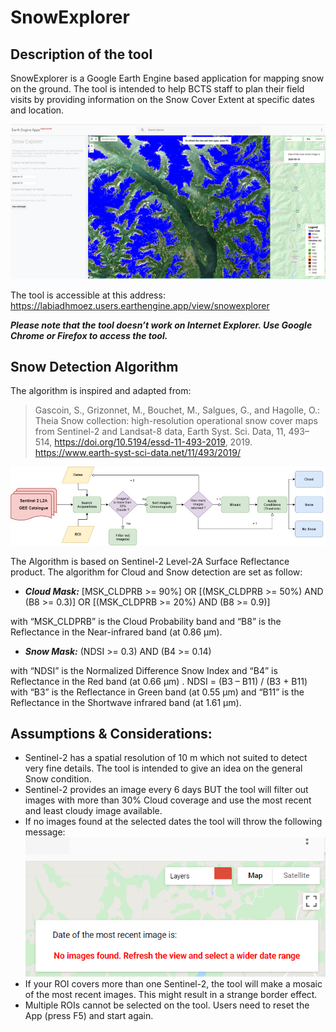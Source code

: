 # SnowExplorer
## Description of the tool
SnowExplorer is a Google Earth Engine  based application for mapping snow on the ground. The tool is intended to help BCTS staff to plan their field visits by providing information on the Snow Cover Extent at specific dates and location. 

![SE Image 1](img/snowExp.png)


The tool is accessible at this address: https://labiadhmoez.users.earthengine.app/view/snowexplorer

***Please note that the tool doesn’t work on Internet Explorer. Use Google Chrome or Firefox to access the tool.***

## Snow Detection Algorithm
The algorithm is inspired and adapted from:
> Gascoin, S., Grizonnet, M., Bouchet, M., Salgues, G., and Hagolle, O.: Theia Snow collection: high-resolution operational snow cover maps from Sentinel-2 and Landsat-8 data, Earth Syst. Sci. Data, 11, 493–514, https://doi.org/10.5194/essd-11-493-2019, 2019. https://www.earth-syst-sci-data.net/11/493/2019/ 

![SE Image 2](img/workflow.png)

The Algorithm is based on Sentinel-2 Level-2A Surface Reflectance product. The algorithm for Cloud and Snow detection are set as follow:

- ***Cloud Mask:***  [MSK_CLDPRB >= 90%] OR [(MSK_CLDPRB >= 50%) AND (B8 >= 0.3)] OR  [(MSK_CLDPRB >= 20%) AND (B8 >= 0.9)]

with “MSK_CLDPRB” is the Cloud Probability band and “B8” is the Reflectance in the Near-infrared band (at 0.86 μm).


- ***Snow Mask:*** (NDSI >= 0.3) AND (B4 >= 0.14)

with “NDSI” is the Normalized Difference Snow Index and “B4” is Reflectance in the Red  band (at 0.66 μm) . 
     NDSI = (B3 – B11) / (B3 + B11)
with “B3” is the Reflectance in Green band (at 0.55 μm) and “B11” is the Reflectance in the Shortwave infrared band (at 1.61 μm).

## Assumptions & Considerations:

- Sentinel-2 has a spatial resolution of 10 m which not suited to detect very fine details. The tool is intended to give an idea on the general Snow condition.
- Sentinel-2 provides an image every 6 days BUT the tool will filter out images with more than 30% Cloud coverage and use the most recent and least cloudy image available.
- If no images found at the selected dates the tool will throw the following message:
![SE Image 3](img/noImages.png)
- If your ROI covers more than one Sentinel-2, the tool will make a mosaic of the most recent images. This might result in a strange border effect.
- Multiple ROIs cannot be selected on the tool. Users need to reset the App (press F5) and start again.

